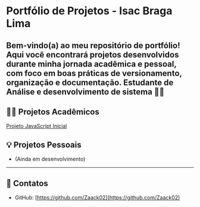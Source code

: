 # Portfólio de Projetos - Isac Braga Lima

Bem-vindo(a) ao meu repositório de portfólio! Aqui você encontrará projetos desenvolvidos durante minha jornada acadêmica e pessoal, com foco em boas práticas de versionamento, organização e documentação.
Estudante de Análise e desenvolvimento de sistema 👨‍💻
---

## 👨‍💻 Projetos Acadêmicos

[Projeto JavaScript Inicial](./academicos/academicos/projeto-js-inicial/script.js)
## 💡 Projetos Pessoais

- (Ainda em desenvolvimento)

---

## 🔗 Contatos

- GitHub: [https://github.com/Zaack02](https://github.com/Zaack02)
